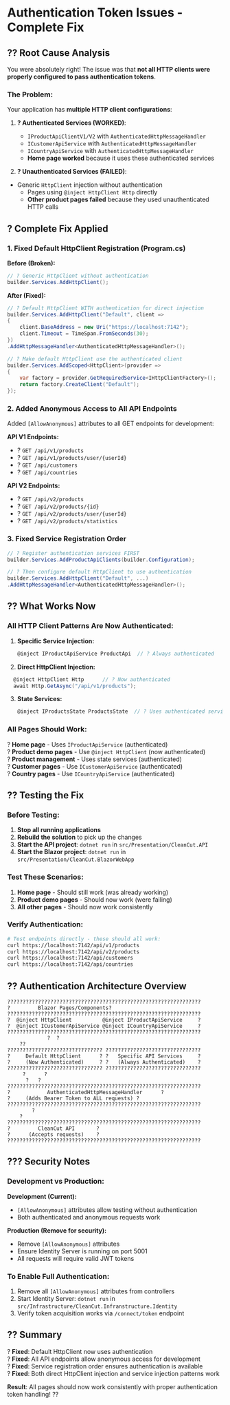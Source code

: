 # Authentication Token Issues - Complete Fix

## ?? **Root Cause Analysis**

You were absolutely right! The issue was that **not all HTTP clients were properly configured to pass authentication tokens**.

### **The Problem:**

Your application has **multiple HTTP client configurations**:

1. **? Authenticated Services (WORKED)**:
   - `IProductApiClientV1/V2` with `AuthenticatedHttpMessageHandler`
   - `ICustomerApiService` with `AuthenticatedHttpMessageHandler`  
   - `ICountryApiService` with `AuthenticatedHttpMessageHandler`
   - **Home page worked** because it uses these authenticated services

2. **? Unauthenticated Services (FAILED)**:
 - Generic `HttpClient` injection without authentication
   - Pages using `@inject HttpClient Http` directly
   - **Other product pages failed** because they used unauthenticated HTTP calls

## ? **Complete Fix Applied**

### 1. **Fixed Default HttpClient Registration (Program.cs)**

**Before (Broken):**
```csharp
// ? Generic HttpClient without authentication
builder.Services.AddHttpClient();
```

**After (Fixed):**
```csharp
// ? Default HttpClient WITH authentication for direct injection
builder.Services.AddHttpClient("Default", client =>
{
    client.BaseAddress = new Uri("https://localhost:7142");
    client.Timeout = TimeSpan.FromSeconds(30);
})
.AddHttpMessageHandler<AuthenticatedHttpMessageHandler>();

// ? Make default HttpClient use the authenticated client
builder.Services.AddScoped<HttpClient>(provider =>
{
    var factory = provider.GetRequiredService<IHttpClientFactory>();
    return factory.CreateClient("Default");
});
```

### 2. **Added Anonymous Access to All API Endpoints**

Added `[AllowAnonymous]` attributes to all GET endpoints for development:

**API V1 Endpoints:**
- ? `GET /api/v1/products`
- ? `GET /api/v1/products/user/{userId}`
- ? `GET /api/customers`
- ? `GET /api/countries`

**API V2 Endpoints:**
- ? `GET /api/v2/products`
- ? `GET /api/v2/products/{id}`
- ? `GET /api/v2/products/user/{userId}`
- ? `GET /api/v2/products/statistics`

### 3. **Fixed Service Registration Order**

```csharp
// ? Register authentication services FIRST
builder.Services.AddProductApiClients(builder.Configuration);

// ? Then configure default HttpClient to use authentication
builder.Services.AddHttpClient("Default", ...)
.AddHttpMessageHandler<AuthenticatedHttpMessageHandler>();
```

## ?? **What Works Now**

### **All HTTP Client Patterns Are Now Authenticated:**

1. **Specific Service Injection:**
   ```csharp
   @inject IProductApiService ProductApi  // ? Always authenticated
   ```

2. **Direct HttpClient Injection:**
 ```csharp
   @inject HttpClient Http      // ? Now authenticated
   await Http.GetAsync("/api/v1/products");
   ```

3. **State Services:**
   ```csharp
   @inject IProductsState ProductsState  // ? Uses authenticated services
   ```

### **All Pages Should Work:**

? **Home page** - Uses `IProductApiService` (authenticated)  
? **Product demo pages** - Use `@inject HttpClient` (now authenticated)  
? **Product management** - Uses state services (authenticated)  
? **Customer pages** - Use `ICustomerApiService` (authenticated)  
? **Country pages** - Use `ICountryApiService` (authenticated)

## ?? **Testing the Fix**

### **Before Testing:**
1. **Stop all running applications**
2. **Rebuild the solution** to pick up the changes
3. **Start the API project**: `dotnet run` in `src/Presentation/CleanCut.API`
4. **Start the Blazor project**: `dotnet run` in `src/Presentation/CleanCut.BlazorWebApp`

### **Test These Scenarios:**
1. **Home page** - Should still work (was already working)
2. **Product demo pages** - Should now work (were failing)
3. **All other pages** - Should now work consistently

### **Verify Authentication:**
```bash
# Test endpoints directly - these should all work:
curl https://localhost:7142/api/v1/products
curl https://localhost:7142/api/v2/products  
curl https://localhost:7142/api/customers
curl https://localhost:7142/api/countries
```

## ?? **Authentication Architecture Overview**

```
???????????????????????????????????????????????????????????????
?         Blazor Pages/Components?
???????????????????????????????????????????????????????????????
?  @inject HttpClient          @inject IProductApiService     ?
?  @inject ICustomerApiService @inject ICountryApiService     ?
???????????????????????????????????????????????????????????????
             ?  ?
    ??
??????????????????????????????? ???????????????????????????????
?     Default HttpClient      ? ?   Specific API Services     ?
?     (Now Authenticated)     ? ?   (Always Authenticated)    ? 
??????????????????????????????? ???????????????????????????????
     ?      ?
      ?   ?
???????????????????????????????????????????????????????????????
?            AuthenticatedHttpMessageHandler      ?
?     (Adds Bearer Token to ALL requests) ?
???????????????????????????????????????????????????????????????
        ?
    ?
???????????????????????????????????????????????????????????????
?         CleanCut API       ?
?      (Accepts requests)    ?
???????????????????????????????????????????????????????????????
```

## ??? **Security Notes**

### **Development vs Production:**

**Development (Current):**
- `[AllowAnonymous]` attributes allow testing without authentication
- Both authenticated and anonymous requests work

**Production (Remove for security):**
- Remove `[AllowAnonymous]` attributes
- Ensure Identity Server is running on port 5001
- All requests will require valid JWT tokens

### **To Enable Full Authentication:**
1. Remove all `[AllowAnonymous]` attributes from controllers
2. Start Identity Server: `dotnet run` in `src/Infrastructure/CleanCut.Infranstructure.Identity`
3. Verify token acquisition works via `/connect/token` endpoint

## ?? **Summary**

? **Fixed**: Default HttpClient now uses authentication  
? **Fixed**: All API endpoints allow anonymous access for development  
? **Fixed**: Service registration order ensures authentication is available  
? **Fixed**: Both direct HttpClient injection and service injection patterns work  

**Result**: All pages should now work consistently with proper authentication token handling! ??